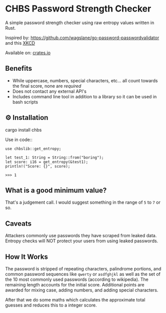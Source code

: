 # CHBS Password Strength Checker

A simple password strength checker using raw entropy values written in Rust.

Inspired by: https://github.com/wagslane/go-password-passwordvalidator and
this [XKCD](https://xkcd.com/936/)

Available on: [crates.io](https://crates.io/crates/chbs_password_checker)

## Benefits

* While uppercase, numbers, special characters, etc... all count towards the
  final score, none are *required*
* Does not contact any external API's
* Includes command line tool in addition to a library so it can be used in
  bash scripts


## ⚙️ Installation

cargo install chbs

Use in code::

```
use chbslib::get_entropy;

let test_1: String = String::from("boring");
let score: i16 = get_entropy(&test1);
println!("Score: {}", score);

>>> 1
```


## What is a good minimum value?

That's a judgement call. I would suggest something in the range of ``5`` to
``7`` or so.

## Caveats
Attackers commonly use passwords they have scraped from leaked data. Entropy
checks will NOT protect your users from using leaked passwords.

## How It Works

The password is stripped of repeating characters, palindrome portions, and
common password sequences like ``qwerty`` or ``asdfghjkl`` as well as the set
of the 10 most commonly used passwords (according to wikipedia). The remaining
length accounts for the initial score. Additional points are awarded for mixing
case, adding numbers, and adding special characters.

After that we do some maths which calculates the approximate total guesses and
reduces this to a integer score.
